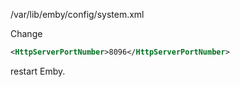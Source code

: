 /var/lib/emby/config/system.xml

Change   
```xml
<HttpServerPortNumber>8096</HttpServerPortNumber>
```

restart Emby.